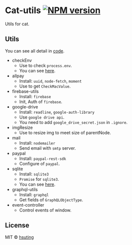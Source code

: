 # Cat-utils [![NPM version][npm-image]][npm-url]
Utils for cat.

## Utils
You can see all detail in [code](./src).
- checkEnv
  - Use to check `process.env`.
  - You can see [here](./test/checkEnv.js).
- allpay
  - Install: `uuid`, `node-fetch`, `moment`
  - Use to get `CheckMacValue`.
- firebase-utils
  - Install: `firebase`
  - Init, Auth of `firebase`.
- google-drive
  - Install: `readline`, `google-auth-library`
  - Use `google drive api`.
  - You need to add `google_drive_secret.json` in `.ignore`.
- imgResize
  - Use to resize img to meet size of parentNode.
- mail
  - Install: `nodemailer`
  - Send email with `smtp` server.
- paypal
  - Install: `paypal-rest-sdk`
  - Configure of `paypal`.
- sqlite
  - Install: `sqlite3`
  - `Promise` for `sqlite3`.
  - You can see [here](./test/sqlite.js).
- graphql-utils
  - Install: `graphql`
  - Get fields of `GraphQLObjectType`.
- event-controller
  - Control events of window.

## License
MIT © [hsuting](http://hsuting.com)

[npm-image]: https://badge.fury.io/js/cat-utils.svg
[npm-url]: https://npmjs.org/package/cat-utils
